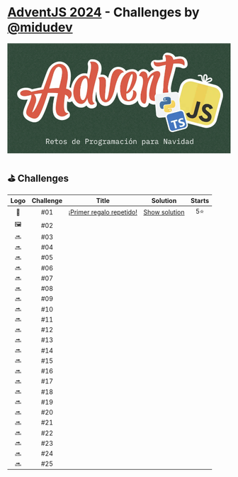 # [AdventJS 2024][adventjs] - Challenges by [@midudev][midudev]

![AdventJS 2024][adventjs-logo]

## ⛳ Challenges
| Logo | Challenge | Title                                  | Solution                          | Starts |
| :--: | :-------: | -------------------------------------  | :-------------------------------: | :----: |
| 🎁   | #01       | [¡Primer regalo repetido!][01]         | [Show solution](./challenges/01/) | 5⭐️    |
| 🖼️   | #02       |                                        |                                   |        |
| 🔜   | #03       |                                        |                                   |        |
| 🔜   | #04       |                                        |                                   |        |
| 🔜   | #05       |                                        |                                   |        |
| 🔜   | #06       |                                        |                                   |        |
| 🔜   | #07       |                                        |                                   |        |
| 🔜   | #08       |                                        |                                   |        |
| 🔜   | #09       |                                        |                                   |        |
| 🔜   | #10       |                                        |                                   |        |
| 🔜   | #11       |                                        |                                   |        |
| 🔜   | #12       |                                        |                                   |        |
| 🔜   | #13       |                                        |                                   |        |
| 🔜   | #14       |                                        |                                   |        |
| 🔜   | #15       |                                        |                                   |        |
| 🔜   | #16       |                                        |                                   |        |
| 🔜   | #17       |                                        |                                   |        |
| 🔜   | #18       |                                        |                                   |        |
| 🔜   | #19       |                                        |                                   |        |
| 🔜   | #20       |                                        |                                   |        |
| 🔜   | #21       |                                        |                                   |        |
| 🔜   | #22       |                                        |                                   |        |
| 🔜   | #23       |                                        |                                   |        |
| 🔜   | #24       |                                        |                                   |        |
| 🔜   | #25       |                                        |                                   |        |


[midudev]: https://midu.dev
[adventjs]: https://adventjs.dev
[adventjs-logo]: /assets/banner_2024.png

[01]: https://adventjs.dev/es/challenges/2024/1

